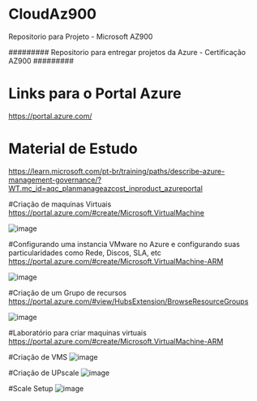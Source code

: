 # CloudAz900
Repositorio para Projeto - Microsoft AZ900

######### Repositorio para entregar projetos da Azure - Certificação AZ900 #########

# Links para o Portal Azure
https://portal.azure.com/

# Material de Estudo
https://learn.microsoft.com/pt-br/training/paths/describe-azure-management-governance/?WT.mc_id=aqc_planmanageazcost_inproduct_azureportal

#Criação de maquinas Virtuais
https://portal.azure.com/#create/Microsoft.VirtualMachine

![image](https://github.com/ricardonunesoficial/CloudAz900/assets/146678112/190b08b7-0229-471a-ba63-ca3270df8723)

#Configurando uma instancia VMware no Azure e configurando suas particularidades como Rede, Discos, SLA, etc
https://portal.azure.com/#create/Microsoft.VirtualMachine-ARM

![image](https://github.com/ricardonunesoficial/CloudAz900/assets/146678112/ce94ef22-acaf-44de-a648-0740d7270f7e)

#Criação de um Grupo de recursos
https://portal.azure.com/#view/HubsExtension/BrowseResourceGroups

![image](https://github.com/ricardonunesoficial/CloudAz900/assets/146678112/608d7f94-6f3b-4e39-a16c-79506bad9b02)

#Laboratório para criar maquinas virtuais
https://portal.azure.com/#create/Microsoft.VirtualMachine-ARM

#Criação de VMS
![image](https://github.com/ricardonunesoficial/CloudAz900/assets/146678112/3346a291-e833-4e78-baee-1a889825e83c)

#Criação de UPscale
![image](https://github.com/ricardonunesoficial/CloudAz900/assets/146678112/ce532196-7e2f-4914-86a9-a8864bec975f)

#Scale Setup
![image](https://github.com/ricardonunesoficial/CloudAz900/assets/146678112/8fef3ac3-199a-4aff-bda8-3923d015a589)


